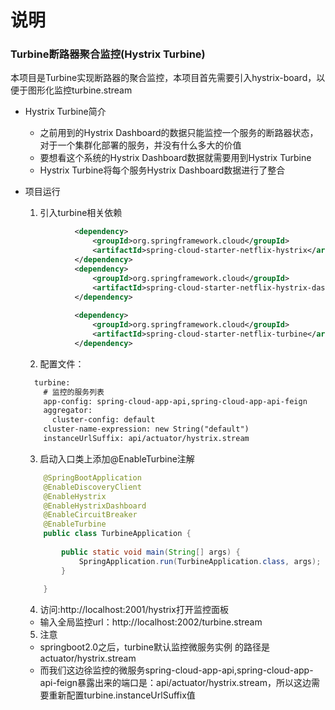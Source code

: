 # 说明

### Turbine断路器聚合监控(Hystrix Turbine)
本项目是Turbine实现断路器的聚合监控，本项目首先需要引入hystrix-board，以便于图形化监控turbine.stream

* Hystrix Turbine简介
  - 之前用到的Hystrix Dashboard的数据只能监控一个服务的断路器状态，对于一个集群化部署的服务，并没有什么多大的价值
  - 要想看这个系统的Hystrix Dashboard数据就需要用到Hystrix Turbine
  - Hystrix Turbine将每个服务Hystrix Dashboard数据进行了整合
  
* 项目运行
  1. 引入turbine相关依赖
    ```xml
               <dependency>
                   <groupId>org.springframework.cloud</groupId>
                   <artifactId>spring-cloud-starter-netflix-hystrix</artifactId>
               </dependency>
               <dependency>
                   <groupId>org.springframework.cloud</groupId>
                   <artifactId>spring-cloud-starter-netflix-hystrix-dashboard</artifactId>
               </dependency>
       
               <dependency>
                   <groupId>org.springframework.cloud</groupId>
                   <artifactId>spring-cloud-starter-netflix-turbine</artifactId>
               </dependency>
    ```
  2. 配置文件：
    ```xml
      turbine:
        # 监控的服务列表
        app-config: spring-cloud-app-api,spring-cloud-app-api-feign
        aggregator:
          cluster-config: default
        cluster-name-expression: new String("default")
        instanceUrlSuffix: api/actuator/hystrix.stream
    ```
  3. 启动入口类上添加@EnableTurbine注解
    ```java
        @SpringBootApplication
        @EnableDiscoveryClient
        @EnableHystrix
        @EnableHystrixDashboard
        @EnableCircuitBreaker
        @EnableTurbine
        public class TurbineApplication {
        
            public static void main(String[] args) {
                SpringApplication.run(TurbineApplication.class, args);
            }
        
        }
    ```
  4. 访问:http://localhost:2001/hystrix打开监控面板
    - 输入全局监控url：http://localhost:2002/turbine.stream
  5. 注意
    - springboot2.0之后，turbine默认监控微服务实例 的路径是actuator/hystrix.stream
    - 而我们这边徐监控的微服务spring-cloud-app-api,spring-cloud-app-api-feign暴露出来的端口是：api/actuator/hystrix.stream，所以这边需要重新配置turbine.instanceUrlSuffix值
